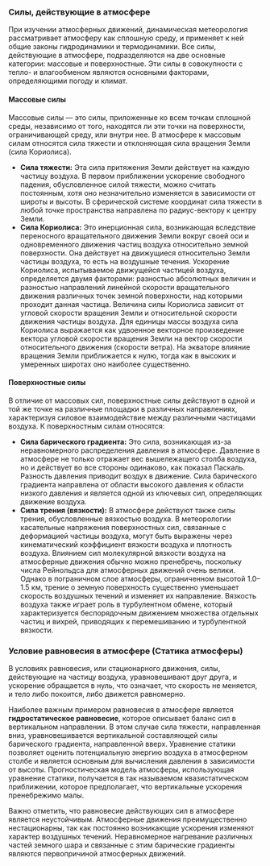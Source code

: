 ### Силы, действующие в атмосфере

При изучении атмосферных движений, динамическая метеорология рассматривает атмосферу как сплошную среду, и применяет к ней общие законы гидродинамики и термодинамики. Все силы, действующие в атмосфере, подразделяются на две основные категории: массовые и поверхностные. Эти силы в совокупности с тепло- и влагообменом являются основными факторами, определяющими погоду и климат.

#### Массовые силы

Массовые силы — это силы, приложенные ко всем точкам сплошной среды, независимо от того, находятся ли эти точки на поверхности, ограничивающей среду, или внутри нее. В атмосфере к массовым силам относятся сила тяжести и отклоняющая сила вращения Земли (сила Кориолиса).

* **Сила тяжести:** Эта сила притяжения Земли действует на каждую частицу воздуха. В первом приближении ускорение свободного падения, обусловленное силой тяжести, можно считать постоянным, хотя оно незначительно изменяется в зависимости от широты и высоты. В сферической системе координат сила тяжести в любой точке пространства направлена по радиус-вектору к центру Земли.
* **Сила Кориолиса:** Это инерционная сила, возникающая вследствие переносного вращательного движения Земли вокруг своей оси и одновременного движения частиц воздуха относительно земной поверхности. Она действует на движущиеся относительно Земли частицы воздуха, то есть на воздушные течения. Ускорение Кориолиса, испытываемое движущейся частицей воздуха, определяется двумя факторами: разностью абсолютных величин и разностью направлений линейной скорости вращательного движения различных точек земной поверхности, над которыми проходит данная частица. Величина силы Кориолиса зависит от угловой скорости вращения Земли и относительной скорости движения частицы воздуха. Для единицы массы воздуха сила Кориолиса выражается как удвоенное векторное произведение вектора угловой скорости вращения Земли на вектор скорости относительного движения (скорости ветра). На экваторе влияние вращения Земли приближается к нулю, тогда как в высоких и умеренных широтах оно наиболее существенно.

#### Поверхностные силы

В отличие от массовых сил, поверхностные силы действуют в одной и той же точке на различные площадки в различных направлениях, характеризуя силовое взаимодействие между различными частицами воздуха. К поверхностным силам относятся:

* **Сила барического градиента:** Это сила, возникающая из-за неравномерного распределения давления в атмосфере. Давление в атмосфере не только отражает вес вышележащего столба воздуха, но и действует во все стороны одинаково, как показал Паскаль. Разность давления приводит воздух в движение. Сила барического градиента направлена от области высокого давления к области низкого давления и является одной из ключевых сил, определяющих движение воздуха.
* **Сила трения (вязкости):** В атмосфере действуют также силы трения, обусловленные вязкостью воздуха. В метеорологии касательные напряжения поверхностных сил, связанные с деформацией частицы воздуха, могут быть выражены через кинематический коэффициент вязкости воздуха и плотность воздуха. Влиянием сил молекулярной вязкости воздуха на атмосферные движения обычно можно пренебречь, поскольку числа Рейнольдса для атмосферных движений очень велики. Однако в пограничном слое атмосферы, ограниченном высотой 1.0–1.5 км, трение о земную поверхность существенно уменьшает скорость воздушных течений и изменяет их направление. Вязкость воздуха также играет роль в турбулентном обмене, который характеризуется беспорядочным движением множества отдельных частиц и вихрей, приводящих к перемешиванию и турбулентной вязкости.

### Условие равновесия в атмосфере (Статика атмосферы)

В условиях равновесия, или стационарного движения, силы, действующие на частицу воздуха, уравновешивают друг друга, и ускорение обращается в нуль, что означает, что скорость не меняется, и тело либо покоится, либо движется равномерно.

Наиболее важным примером равновесия в атмосфере является **гидростатическое равновесие**, которое описывает баланс сил в вертикальном направлении. В этом случае сила тяжести, направленная вниз, уравновешивается вертикальной составляющей силы барического градиента, направленной вверх. Уравнение статики позволяет оценить потенциальную энергию воздуха в атмосферном столбе и является основным для вычисления давления в зависимости от высоты. Прогностическая модель атмосферы, использующая уравнение статики, получается в так называемом квазистатическом приближении, которое предполагает, что вертикальные ускорения пренебрежимо малы.

Важно отметить, что равновесие действующих сил в атмосфере является неустойчивым. Атмосферные движения преимущественно нестационарны, так как постоянно возникающие ускорения изменяют характер воздушных течений. Неравномерное нагревание различных частей земного шара и связанные с этим барические градиенты являются первопричиной атмосферных движений.
